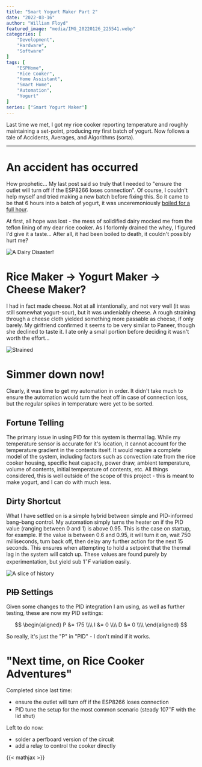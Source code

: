 ```yaml
---
title: "Smart Yogurt Maker Part 2"
date: "2022-03-16"
author: "William Floyd"
featured_image: "media/IMG_20220126_225541.webp"
categories: [
    "Development",
    "Hardware",
    "Software"
]
tags: [
    "ESPHome",
    "Rice Cooker",
    "Home Assistant",
    "Smart Home",
    "Automation",
    "Yogurt"
]
series: ["Smart Yogurt Maker"]
---
```


Last time we met, I got my rice cooker reporting temperature and roughly maintaining a set-point, producing my first batch of yogurt.
Now follows a tale of Accidents, Averages, and Algorithms (sorta).

***

# An accident has occurred

How prophetic...
My last post said so truly that I needed to "ensure the outlet will turn off if the ESP8266 loses connection".
Of course, I couldn't help myself and tried making a new batch before fixing this.
So it came to be that 6 hours into a batch of yogurt, it was unceremoniously [boiled for a full hour](media/Screenshot%20from%202022-01-27%2012-20-17.webp).

At first, all hope was lost - the mess of solidified dairy mocked me from the teflon lining of my dear rice cooker.
As I forlornly drained the whey, I figured I'd give it a taste...
After all, it had been boiled to death, it couldn't possibly hurt me?

![A Dairy Disaster!](media/IMG_20220126_231746.webp)

# Rice Maker $\rightarrow$ Yogurt Maker $\rightarrow$ Cheese Maker?

I had in fact made cheese.
Not at all intentionally, and not very well (it was still somewhat yogurt-sour), but it was undeniably cheese.
A rough straining through a cheese cloth yielded something more passable as cheese, if only barely.
My girlfriend confirmed it seems to be very similar to Paneer, though she declined to taste it.
I ate only a small portion before deciding it wasn't worth the effort...

![Strained](media/IMG_20220127_013502.webp)

# Simmer down now!

Clearly, it was time to get my automation in order.
It didn't take much to ensure the automation would turn the heat off in case of connection loss, but the regular spikes in temperature were yet to be sorted.

## Fortune Telling

The primary issue in using PID for this system is thermal lag.
While my temperature sensor is accurate for it's location, it cannot account for the temperature gradient in the contents itself.
It would require a complete model of the system, including factors such as convection rate from the rice cooker housing, specific heat capacity, power draw, ambient temperature, volume of contents, initial temperature of contents, etc.
All things considered, this is well outside of the scope of this project - this is meant to make yogurt, and I can do with much less.

## Dirty Shortcut

What I have settled on is a simple hybrid between simple and PID-informed bang–bang control.
My automation simply turns the heater on if the PID value (ranging between 0 and 1) is above 0.95.
This is the case on startup, for example.
If the value is between 0.6 and 0.95, it will turn it on, wait 750 milliseconds, turn back off, then delay any further action for the next 15 seconds.
This ensures when attempting to hold a setpoint that the thermal lag in the system will catch up.
These values are found purely by experimentation, but yield sub $1^\circ F$ variation easily.

![A slice of history](media/Screenshot%20from%202022-03-17%2009-48-36.webp)

## P~~ID~~ Settings

Given some changes to the PID integration I am using, as well as further testing, these are now my PID settings:

$$
\begin{aligned}
P &= 175 \\\\
I &= 0 \\\\
D &= 0 \\\\
\end{aligned}
$$

So really, it's just the "P" in "PID" - I don't mind if it works.

# "Next time, on Rice Cooker Adventures"

Completed since last time:
* ensure the outlet will turn off if the ESP8266 loses connection
* PID tune the setup for the most common scenario (steady $107^\circ \text{F}$ with the lid shut)

Left to do now:
* solder a perfboard version of the circuit
* add a relay to control the cooker directly

{{< mathjax >}}
